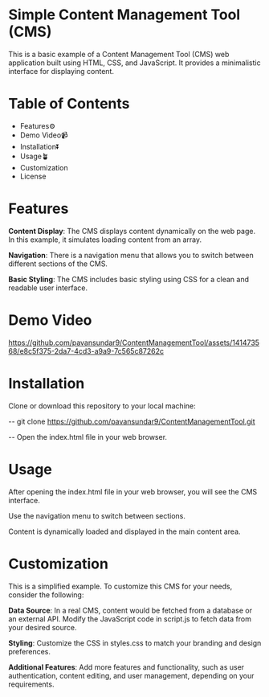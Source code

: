 # Simple Content Management Tool (CMS)
This is a basic example of a Content Management Tool (CMS) web application built using HTML, CSS, and JavaScript. It provides a minimalistic interface for displaying content.

# Table of Contents
- Features⚙️
- Demo Video📹
- Installation⏬
- Usage🪴
- Customization
- License

# Features
**Content Display**: The CMS displays content dynamically on the web page. In this example, it simulates loading content from an array.

**Navigation**: There is a navigation menu that allows you to switch between different sections of the CMS.

**Basic Styling**: The CMS includes basic styling using CSS for a clean and readable user interface.

# Demo Video



https://github.com/pavansundar9/ContentManagementTool/assets/141473568/e8c5f375-2da7-4cd3-a9a9-7c565c87262c



# Installation

Clone or download this repository to your local machine:

-- git clone https://github.com/pavansundar9/ContentManagementTool.git

-- Open the index.html file in your web browser.

# Usage

After opening the index.html file in your web browser, you will see the CMS interface.

Use the navigation menu to switch between sections.

Content is dynamically loaded and displayed in the main content area.

# Customization

This is a simplified example. To customize this CMS for your needs, consider the following:

**Data Source**: In a real CMS, content would be fetched from a database or an external API. Modify the JavaScript code in script.js to fetch data from your desired source.

**Styling**: Customize the CSS in styles.css to match your branding and design preferences.

**Additional Features**: Add more features and functionality, such as user authentication, content editing, and user management, depending on your requirements.

